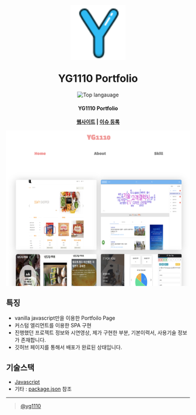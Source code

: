 <h1 align="center">
	<img src="public/favicon.png" alt="logo" width="150" align="center">
    <br>
    <br>
    YG1110 Portfolio
</h1>

<p align="center">
  <img alt="Top langauage" src="https://https://img.shields.io/github/languages/top/yg1110/Portfolio">
</p>

<h4 align="center">YG1110 Portfolio</h4>

**<p align="center">[웹사이트](https://yg1110.github.io/Portfolio/) | [이슈 등록](https://github.com/yg1110/Portfolio/issues/new)</p>**

<p align="center">
	<img src="public/Main.png" alt="website" width="1200" align="center">
</p>

## 특징

- vanilla javascript만을 이용한 Portfoilo Page
- 커스텀 엘리먼트를 이용한 SPA 구현
- 진행했던 프로젝트 정보와 시연영상, 제가 구현한 부분, 기본이력서, 사용기술 정보가 존재합니다.
- 깃허브 페이지를 통해서 배포가 완료된 상태입니다.

## 기술스택
- [Javascript](https://developer.mozilla.org/ko/docs/Web/JavaScript)
- 기타 : [package.json](https://github.com/yg1110/Portfolio/blob/master/package.json) 참조

---

> [@yg1110](https://github.com/yg1110)